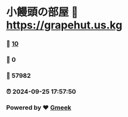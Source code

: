 # 小饅頭の部屋 :link: https://grapehut.us.kg 
### :page_facing_up: [10](https://grapehut.us.kg/tag.html) 
### :speech_balloon: 0 
### :hibiscus: 57982 
### :alarm_clock: 2024-09-25 17:57:50 
### Powered by :heart: [Gmeek](https://github.com/Meekdai/Gmeek)
